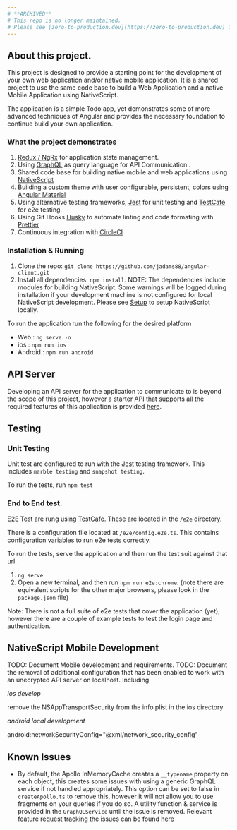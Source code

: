 ```yaml
---
# **ARCHIVED**
# This repo is no longer maintained.
# Please see [zero-to-production.dev](https://zero-to-production.dev) for an up to Angular project.
---
```


## About this project.

This project is designed to provide a starting point for the development of your own web application and/or native mobile application. It is a shared project to use the same code base to build a Web Application and a native Mobile Application using NativeScript.

The application is a simple Todo app, yet demonstrates some of more advanced techniques of Angular and provides the necessary foundation to continue build your own application.

### What the project demonstrates

1. [Redux / NgRx](https://ngrx.io/) for application state management.
2. Using [GraphQL](https://graphql.org/) as query language for API Communication .
3. Shared code base for building native mobile and web applications using [NativeScript](https://www.nativescript.org/)
4. Building a custom theme with user configurable, persistent, colors using [Angular Material](https://material.angular.io/)
5. Using alternative testing frameworks, [Jest](https://jestjs.io/) for unit testing and [TestCafe](https://testcafe.devexpress.com/) for e2e testing.
6. Using Git Hooks [Husky](https://github.com/typicode/husky#readme) to automate linting and code formating with [Prettier](https://github.com/prettier/prettier)
7. Continuous integration with [CircleCI](https://circleci.com/)

### Installation & Running

1. Clone the repo: `git clone https://github.com/jadams88/angular-client.git`
2. Install all dependencies: `npm install`. NOTE: The dependencies include modules for building NativeScript. Some warnings will be logged during installation if your development machine is not configured for local NativeScript development. Please see [Setup](https://docs.nativescript.org/angular/start/quick-setup) to setup NativeScript locally.

To run the application run the following for the desired platform

- Web : `ng serve -o`
- ios : `npm run ios`
- Android : `npm run android`

## API Server

Developing an API server for the application to communicate to is beyond the scope of this project, however a starter API that supports all the required features of this application is provided [here](https://github.com/jadams88/koa-graphql-rest-api).

## Testing

### Unit Testing

Unit test are configured to run with the [Jest](https://jestjs.io/) testing framework. This includes `marble testing` and `snapshot testing`.

To run the tests, run `npm test`

### End to End test.

E2E Test are rung using [TestCafe](https://testcafe.devexpress.com/). These are located in the `/e2e` directory.

There is a configuration file located at `/e2e/config.e2e.ts`. This contains configuration variables to run e2e tests correctly.

To run the tests, serve the application and then run the test suit against that url.

1. `ng serve`
2. Open a new terminal, and then run `npm run e2e:chrome`. (note there are equivalent scripts for the other major browsers, please look in the `package.json` file)

Note: There is not a full suite of e2e tests that cover the application (yet), however there are a couple of example tests to test the login page and authentication.

## NativeScript Mobile Development

TODO: Document Mobile development and requirements.
TODO: Document the removal of additional configuration that has been enabled to work with an unecrypted API server on localhost.
Including

_ios develop_

remove the NSAppTransportSecurity from the info.plist in the ios directory

_android local development_

android:networkSecurityConfig="@xml/network_security_config"

## Known Issues

- By default, the Apollo InMemoryCache creates a `__typename` property on each object, this creates some issues with using a generic GraphQL service if not handled appropriately. This option can be set to false in `createApollo.ts` to remove this, however it will not allow you to use fragments on your queries if you do so. A utility function & service is provided in the `GraphQLService` until the issue is removed. Relevant feature request tracking the issues can be found [here](https://github.com/apollographql/apollo-feature-requests/issues/6)
